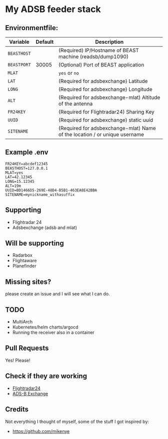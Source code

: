 # My ADSB feeder stack

## Environmentfile:
| Variable | Default | Description |
|----------|---------|-------------|
|`BEASTHOST`|| (Required) IP/Hostname of BEAST machine (readsb/dump1090)|
|`BEASTPORT`| 30005 | (Optional) Port of BEAST application |
| `MLAT` | | `yes` or `no` |
| `LAT` | | (Required for adsbexchange) Latitude |
| `LONG` | | (Required for adsbexchange) Longitude |
| `ALT` | | (Required for adsbexchange-mlat) Altitude of the antenna |
| `FR24KEY` || (Required for Flightradar24) Sharing Key |
| `UUID` || (Required for adsbexchange) static uuid |
| `SITENAME` || (Required for adsbexchange-mlat) Name of the location / or unique username |

## Example .env
```
FR24KEY=abcdef12345
BEASTHOST=127.0.0.1
MLAT=yes
LAT=42.12345
LONG=15.12345
ALT=19m
UUID=BD1466D5-269E-48D4-B5B1-463EA8E42BBA
SITENAME=mynickname_withasuffix
```

## Supporting
- Flightradar 24
- Adsbexchange (adsb and mlat)

## Will be supporting
- Radarbox
- Flightaware
- Planefinder

## Missing sites?
please create an issue and I will see what I can do.

## TODO
- MultiArch
- Kubernetes/helm charts/argocd
- Running the receiver also in a container

## Pull Requests
Yes! Please!

## Check if they are working
- [Flightradar24](https://www.flightradar24.com/account/data-sharing)
- [ADS-B Exchange](https://www.adsbexchange.com/myip/)

## Credits
Not everything I thought of myself, some of the stuff I got inspired by:
- https://github.com/mikenye